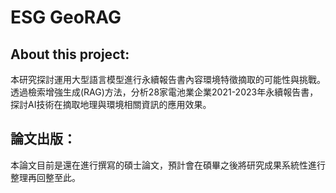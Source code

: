 # ESG GeoRAG
## About this project:
本研究探討運用大型語言模型進行永續報告書內容環境特徵摘取的可能性與挑戰。透過檢索增強生成(RAG)方法，分析28家電池業企業2021-2023年永續報告書，探討AI技術在摘取地理與環境相關資訊的應用效果。

## 論文出版：
本論文目前是還在進行撰寫的碩士論文，預計會在碩畢之後將研究成果系統性進行整理再回整至此。
